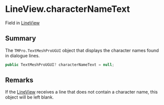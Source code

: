 # LineView.characterNameText

Field in [LineView](/docs/api/csharp/yarn.unity.legacy.lineview.md)

## Summary


The  <code>TMPro.TextMeshProUGUI</code>  object that displays the character
names found in dialogue lines.


```csharp
public TextMeshProUGUI? characterNameText = null;
```

## Remarks


If the  <a href="yarn.unity.legacy.lineview.md">LineView</a>  receives a line that does not contain
a character name, this object will be left blank.


